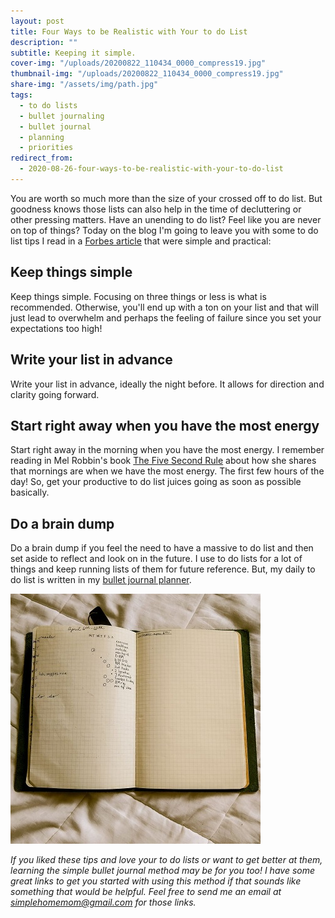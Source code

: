 ```yaml
---
layout: post
title: Four Ways to be Realistic with Your to do List
description: ""
subtitle: Keeping it simple.
cover-img: "/uploads/20200822_110434_0000_compress19.jpg"
thumbnail-img: "/uploads/20200822_110434_0000_compress19.jpg"
share-img: "/assets/img/path.jpg"
tags:
  - to do lists
  - bullet journaling
  - bullet journal
  - planning
  - priorities
redirect_from:
  - 2020-08-26-four-ways-to-be-realistic-with-your-to-do-list
---
```


You are worth so much more than the size of your crossed off to do list. But goodness knows those lists can also help in the time of decluttering or other pressing matters.⁣⁣⁣⁣⁣ Have an unending to do list? Feel like you are never on top of things? ⁣⁣⁣⁣⁣Today on the blog I'm going to leave you with some to do list tips I read in a [Forbes article](https://www.forbes.com/sites/bryancollinseurope/2020/02/20/how-to-put-together-a-realistic-to-do-list-every-day/#4476afb519e3) that were simple and practical:⁣

## Keep things simple

Keep things simple. Focusing on three things or less is what is recommended.⁣⁣⁣⁣⁣ Otherwise, you'll end up with a ton on your list and that will just lead to overwhelm and perhaps the feeling of failure since you set your expectations too high!

## Write your list in advance

Write your list in advance, ideally the night before. It allows for direction and clarity going forward.⁣⁣⁣⁣⁣

## Start right away when you have the most energy

Start right away in the morning when you have the most energy. ⁣⁣⁣⁣⁣I remember reading in Mel Robbin's book [The Five Second Rule](https://amzn.to/32iJ5jS) about how she shares that mornings are when we have the most energy. The first few hours of the day! So, get your productive to do list juices going as soon as possible basically.

## Do a brain dump

Do a brain dump if you feel the need to have a massive to do list and then set aside to reflect and look on in the future. ⁣⁣I use to do lists for a lot of things and keep running lists of them for future reference. But, my daily to do list is written in my [bullet journal planner](https://amzn.to/3gVIn0f).

![A picture of my journal opened up.](/uploads/bulletjournal.jpg "bulletjournal")

_If you liked these tips and love your to do lists or want to get better at them, learning the simple bullet journal method may be for you too! I have some great links to get you started with using this method if that sounds like something that would be helpful. Feel free to send me an email at_ [_simplehomemom@gmail.com_](mailto:eastcoastkellyb@gmail.com) _for those links._
